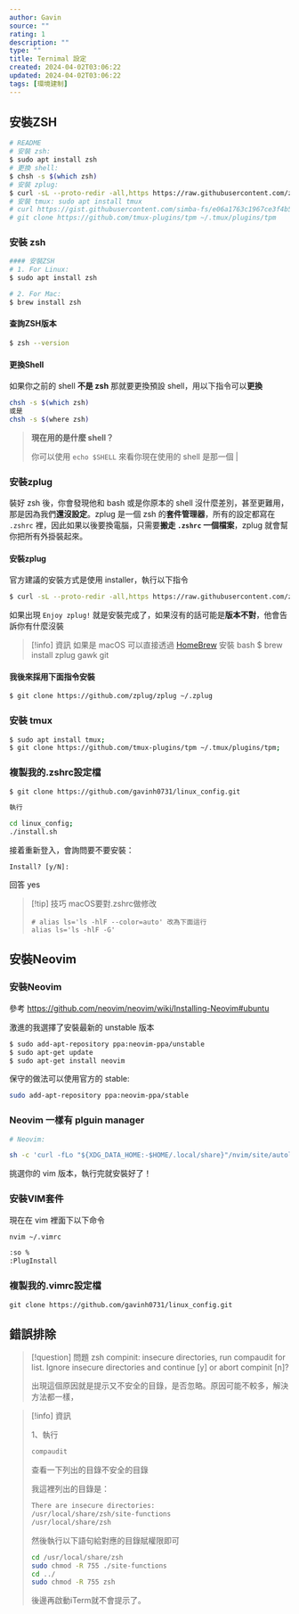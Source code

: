 ```yaml
---
author: Gavin
source: ""
rating: 1
description: ""
type: ""
title: Ternimal 設定
created: 2024-04-02T03:06:22
updated: 2024-04-02T03:06:22
tags: [環境建制]
---
```


## 安裝ZSH

```bash
# README
# 安裝 zsh: 
$ sudo apt install zsh
# 更換 shell: 
$ chsh -s $(which zsh)
# 安裝 zplug: 
$ curl -sL --proto-redir -all,https https://raw.githubusercontent.com/zplug/installer/master/installer.zsh | zsh
# 安裝 tmux: sudo apt install tmux
# curl https://gist.githubusercontent.com/simba-fs/e06a1763c1967ce3f4b5ef643db5e0b3/raw/2f28c62d01f419a390bfc0e66a974985bacdefa5/.tmux.conf > ~/.tmux.conf
# git clone https://github.com/tmux-plugins/tpm ~/.tmux/plugins/tpm
```

### 安裝 zsh
```bash
#### 安裝ZSH
# 1. For Linux: 
$ sudo apt install zsh

# 2. For Mac: 
$ brew install zsh
```

#### 查詢ZSH版本
```bash
$ zsh --version
```

#### 更換Shell
如果你之前的 shell **不是 zsh** 那就要更換預設 shell，用以下指令可以**更換**

```bash
chsh -s $(which zsh)
或是 
chsh -s $(where zsh)
```

> **現在用的是什麼 shell？**
>
> 你可以使用 `echo $SHELL` 來看你現在使用的 shell 是那一個 |

### 安裝zplug

裝好 zsh 後，你會發現他和 bash 或是你原本的 shell 沒什麼差別，甚至更難用，那是因為我們**還沒設定**。zplug 是一個 zsh 的**套件管理器**，所有的設定都寫在 `.zshrc` 裡，因此如果以後要換電腦，只需要**搬走 `.zshrc` 一個檔案**，zplug 就會幫你把所有外掛裝起來。

#### 安裝zplug
官方建議的安裝方式是使用 installer，執行以下指令

```bash
$ curl -sL --proto-redir -all,https https://raw.githubusercontent.com/zplug/installer/master/installer.zsh | zsh
```

如果出現 `Enjoy zplug!` 就是安裝完成了，如果沒有的話可能是**版本不對**，他會告訴你有什麼沒裝


> [!info] 資訊
> 如果是 macOS 可以直接透過 [HomeBrew](https://www.jkg.tw/?p=677) 安裝
> bash
$ brew install zplug gawk git

#### 我後來採用下面指令安裝
```bash
$ git clone https://github.com/zplug/zplug ~/.zplug
```

### 安裝 tmux
```bash
$ sudo apt install tmux;
$ git clone https://github.com/tmux-plugins/tpm ~/.tmux/plugins/tpm;
```

### 複製我的.zshrc設定檔
```bash
$ git clone https://github.com/gavinh0731/linux_config.git

執行

cd linux_config;
./install.sh
```

接着重新登入，會詢問要不要安裝：
```
Install? [y/N]:
```
回答 yes

> [!tip] 技巧
> macOS要對.zshrc做修改
> ```
> # alias ls='ls -hlF --color=auto' 改為下面這行
> alias ls='ls -hlF -G'
> ```

## 安裝Neovim
### 安裝Neovim
參考
https://github.com/neovim/neovim/wiki/Installing-Neovim#ubuntu

激進的我選擇了安裝最新的 unstable 版本

```bash
$ sudo add-apt-repository ppa:neovim-ppa/unstable
$ sudo apt-get update
$ sudo apt-get install neovim
```

保守的做法可以使用官方的 stable:

```bash
sudo add-apt-repository ppa:neovim-ppa/stable
```

### Neovim 一樣有 plguin manager

```bash
# Neovim:

sh -c 'curl -fLo "${XDG_DATA_HOME:-$HOME/.local/share}"/nvim/site/autoload/plug.vim --create-dirs https://raw.githubusercontent.com/junegunn/vim-plug/master/plug.vim'
```

挑選你的 vim 版本，執行完就安裝好了！

### 安裝VIM套件

現在在 vim 裡面下以下命令

```bash
nvim ~/.vimrc

:so %
:PlugInstall
```

### 複製我的.vimrc設定檔
```
git clone https://github.com/gavinh0731/linux_config.git
```


## 錯誤排除

> [!question] 問題
> zsh compinit: insecure directories, run compaudit for list.
> Ignore insecure directories and continue [y] or abort compinit [n]?
> 
> 出現這個原因就是提示又不安全的目錄，是否忽略。原因可能不較多，解決方法都一樣，

> [!info] 資訊
> 
> 1、執行
> ```bash
> compaudit
> ```
> 
> 查看一下列出的目錄不安全的目錄
> 
> 我這裡列出的目錄是：
> 
> ```bash
> There are insecure directories:
> /usr/local/share/zsh/site-functions
> /usr/local/share/zsh
> ```
> 
> 然後執行以下語句給對應的目錄賦權限即可
> 
> ```bash
> cd /usr/local/share/zsh
> sudo chmod -R 755 ./site-functions
> cd ../
> sudo chmod -R 755 zsh
> ```
> 
> 後邊再啟動iTerm就不會提示了。
